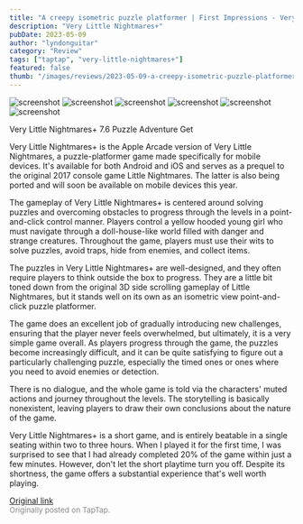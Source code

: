 ```yaml
---
title: "A creepy isometric puzzle platformer | First Impressions - Very Little Nightmares+"
description: "Very Little Nightmares+"
pubDate: 2023-05-09
author: "lyndonguitar"
category: "Review"
tags: ["taptap", "very-little-nightmares+"]
featured: false
thumb: "/images/reviews/2023-05-09-a-creepy-isometric-puzzle-platformer--first-impressions---very-little-nightmares-0.avif"
---
```


<div class="gallery">
  <img src="/images/reviews/2023-05-09-a-creepy-isometric-puzzle-platformer--first-impressions---very-little-nightmares-0.avif" alt="screenshot" />
  <img src="/images/reviews/2023-05-09-a-creepy-isometric-puzzle-platformer--first-impressions---very-little-nightmares-1.avif" alt="screenshot" />
  <img src="/images/reviews/2023-05-09-a-creepy-isometric-puzzle-platformer--first-impressions---very-little-nightmares-2.avif" alt="screenshot" />
  <img src="/images/reviews/2023-05-09-a-creepy-isometric-puzzle-platformer--first-impressions---very-little-nightmares-3.avif" alt="screenshot" />
  <img src="/images/reviews/2023-05-09-a-creepy-isometric-puzzle-platformer--first-impressions---very-little-nightmares-4.avif" alt="screenshot" />
  <img src="/images/reviews/2023-05-09-a-creepy-isometric-puzzle-platformer--first-impressions---very-little-nightmares-5.avif" alt="screenshot" />
</div>

Very Little Nightmares+
7.6
Puzzle
Adventure
Get

Very Little Nightmares+ is the Apple Arcade version of Very Little Nightmares, a puzzle-platformer game made specifically for mobile devices. It's available for both Android and iOS and serves as a prequel to the original 2017 console game Little Nightmares. The latter is also being ported and will soon be available on mobile devices this year.

The gameplay of Very Little Nightmares+ is centered around solving puzzles and overcoming obstacles to progress through the levels in a point-and-click control manner. Players control a yellow hooded young girl who must navigate through a doll-house-like world filled with danger and strange creatures. Throughout the game, players must use their wits to solve puzzles, avoid traps, hide from enemies, and collect items.

The puzzles in Very Little Nightmares+ are well-designed, and they often require players to think outside the box to progress. They are a little bit toned down from the original 3D side scrolling gameplay of Little Nightmares, but it stands well on its own as an isometric view point-and-click puzzle platformer.

The game does an excellent job of gradually introducing new challenges, ensuring that the player never feels overwhelmed, but ultimately, it is a very simple game overall. As players progress through the game, the puzzles become increasingly difficult, and it can be quite satisfying to figure out a particularly challenging puzzle, especially the timed ones or ones where you need to avoid enemies or detection.

There is no dialogue, and the whole game is told via the characters' muted actions and journey throughout the levels. The storytelling is basically nonexistent, leaving players to draw their own conclusions about the nature of the game.

Very Little Nightmares+ is a short game, and is entirely beatable in a single seating within two to three hours. When I played it for the first time, I was surprised to see that I had already completed 20% of the game within just a few minutes. However, don't let the short playtime turn you off. Despite its shortness, the game offers a substantial experience that's well worth playing.

[Original link](https://www.taptap.io/post/5381401)<br><span style="font-size: 0.95em; color: #888;">Originally posted on TapTap.</span>
